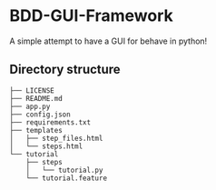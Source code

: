 # BDD-GUI-Framework

A simple attempt to have a GUI for behave in python!

## Directory structure
```
├── LICENSE
├── README.md
├── app.py
├── config.json
├── requirements.txt
├── templates
│   ├── step_files.html
│   └── steps.html
└── tutorial
    ├── steps
    │   └── tutorial.py
    └── tutorial.feature
```
